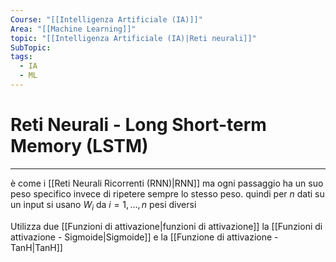 ```yaml
---
Course: "[[Intelligenza Artificiale (IA)]]"
Area: "[[Machine Learning]]"
topic: "[[Intelligenza Artificiale (IA)|Reti neurali]]"
SubTopic: 
tags:
  - IA
  - ML
---
```

# Reti Neurali - Long Short-term Memory (LSTM)
---




è come i [[Reti Neurali Ricorrenti (RNN)|RNN]] ma ogni passaggio ha un suo peso specifico invece di ripetere sempre lo stesso peso.
quindi per $n$ dati su un input si usano $W_i$ da $i =1,\dots,n$ pesi diversi 



Utilizza due [[Funzioni di attivazione|funzioni di attivazione]] la [[Funzioni di attivazione - Sigmoide|Sigmoide]] e la [[Funzione di attivazione - TanH|TanH]] 